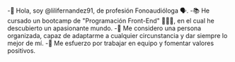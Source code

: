 -👋 Hola, soy @lilifernandez91, de profesión Fonoaudióloga 🗣. 
-📚 He cursado un bootcamp de "Programación Front-End" 👩🏼‍💻, en el cual he descubierto un apasionante mundo.
-👀 Me considero una persona organizada, capaz de adaptarme a cualquier circunstancia y dar siempre lo mejor de mí. 
-💚 Me esfuerzo por trabajar en equipo y fomentar valores positivos.

<!---
lilifernandez91/lilifernandez91 is a ✨ special ✨ repository because its `README.md` (this file) appears on your GitHub profile.
You can click the Preview link to take a look at your changes.
--->
